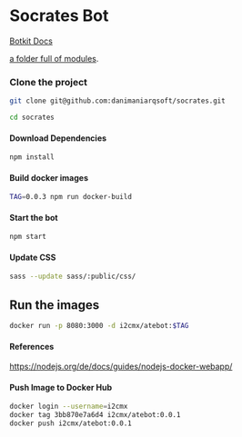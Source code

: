 # Socrates Bot

[Botkit Docs](https://botkit.ai/docs/v4)

[a folder full of modules](https://botkit.ai/docs/v4/core.html#organize-your-bot-code). 


### Clone the project

```bash
git clone git@github.com:danimaniarqsoft/socrates.git

cd socrates
```

#### Download Dependencies

```bash
npm install
```
#### Build docker images

```bash
TAG=0.0.3 npm run docker-build
```

#### Start the bot

```bash
npm start
```

#### Update CSS

```bash
sass --update sass/:public/css/
```

## Run the images

```bash
docker run -p 8080:3000 -d i2cmx/atebot:$TAG
```

#### References

https://nodejs.org/de/docs/guides/nodejs-docker-webapp/


#### Push Image to Docker Hub

```bash
docker login --username=i2cmx
docker tag 3bb870e7a6d4 i2cmx/atebot:0.0.1
docker push i2cmx/atebot:0.0.1
```
